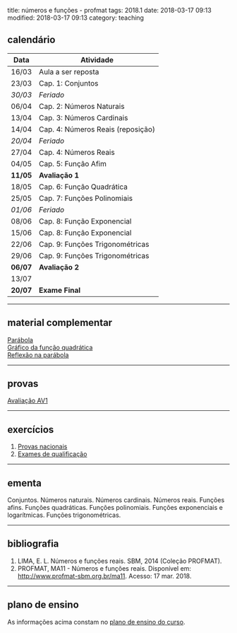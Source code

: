 title: números e funções - profmat
tags: 2018.1
date: 2018-03-17 09:13
modified: 2018-03-17 09:13
category: teaching
## <a id="schedule"></a>calendário
Data  | Atividade
------|----------
16/03 | Aula a ser reposta
23/03 | Cap. 1: Conjuntos
_30/03_ | _Feriado_
06/04 | Cap. 2: Números Naturais
13/04 | Cap. 3: Números Cardinais
14/04 | Cap. 4: Números Reais (reposição)
_20/04_ | _Feriado_
27/04 | Cap. 4: Números Reais
04/05 | Cap. 5: Função Afim
**11/05** | **Avaliação 1**
18/05 | Cap. 6: Função Quadrática
25/05 | Cap. 7: Funções Polinomiais
_01/06_ | _Feriado_
08/06 | Cap. 8: Função Exponencial
15/06 | Cap. 8: Função Exponencial
22/06 | Cap. 9: Funções Trigonométricas
29/06 | Cap. 9: Funções Trigonométricas
**06/07** | **Avaliação 2**
13/07 | 
**20/07** | **Exame Final**

---

## material complementar
[Parábola](https://ggbm.at/aWtCtaN4)  
[Gráfico da função quadrática](https://ggbm.at/jYAXAqt6)  
[Reflexão na parábola](https://ggbm.at/xBaG5dVR)


---

## provas
[Avaliação AV1]({filename}/provas/2018-1-num-funcoes-profmat-av1.pdf)

---

## exercícios
1. [Provas nacionais](http://www.profmat-sbm.org.br/provas-nacionais/)  
2. [Exames de qualificação](http://www.profmat-sbm.org.br/exame-nacional-de-qualificacao/)

---

## <a id="silabus"></a>ementa
Conjuntos. Números naturais. Números cardinais. Números reais. Funções afins.
Funções quadráticas. Funções polinomiais. Funções exponenciais e logarítmicas.
Funções trigonométricas.

---

## bibliografia
1. LIMA, E. L. Números e funções reais. SBM, 2014 (Coleção PROFMAT).
2. PROFMAT, MA11 - Números  e  funções  reais. Disponível  em:
   <http://www.profmat-sbm.org.br/ma11>. Acesso: 17 mar. 2018.

---

## plano de ensino
As informações acima constam no [plano de ensino do
curso]({filename}/planos/2018-1-num-funcoes-profmat.pdf).
